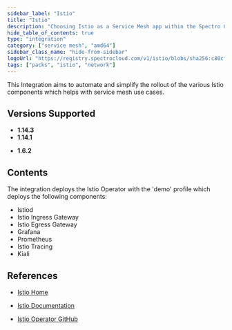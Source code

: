 ```yaml
---
sidebar_label: "Istio"
title: "Istio"
description: "Choosing Istio as a Service Mesh app within the Spectro Cloud console"
hide_table_of_contents: true
type: "integration"
category: ["service mesh", "amd64"]
sidebar_class_name: "hide-from-sidebar"
logoUrl: "https://registry.spectrocloud.com/v1/istio/blobs/sha256:c80cf596d4859261ab892e987f835bd11161bd139dd8e4147b652c6b93924cb2?type=image/png"
tags: ["packs", "istio", "network"]
---
```


This Integration aims to automate and simplify the rollout of the various Istio components which helps with service mesh use cases.

## Versions Supported

<Tabs queryString="versions">

<TabItem label="1.14.x" value="1.14.x">

- **1.14.3**
- **1.14.1**

</TabItem>

<TabItem label="1.6.x" value="1.6.x">

- **1.6.2**

</TabItem>

</Tabs>

## Contents

The integration deploys the Istio Operator with the 'demo' profile which deploys the following components:

- Istiod
- Istio Ingress Gateway
- Istio Egress Gateway
- Grafana
- Prometheus
- Istio Tracing
- Kiali

## References

- [Istio Home](https://istio.io)

- [Istio Documentation](https://istio.io/latest/docs)

- [Istio Operator GitHub](https://github.com/istio/operator)
